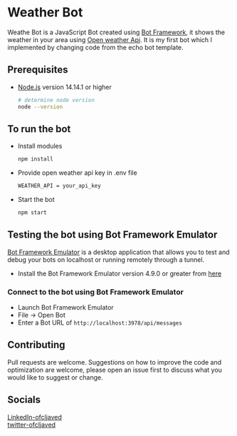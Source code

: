 # Weather Bot

Weathe Bot is a JavaScript Bot created using [Bot Framework](https://dev.botframework.com), it shows the weather in your area using [Open weather Api](https://openweathermap.org).
It is my first bot which I implemented by changing code from the echo bot template.

## Prerequisites

- [Node.js](https://nodejs.org) version 14.14.1 or higher

  ```bash
  # determine node version
  node --version
  ```

## To run the bot

- Install modules

  ```bash
  npm install
  ```

- Provide open weather api key in .env file

  ```bash
  WEATHER_API = your_api_key
  ```

- Start the bot

  ```bash
  npm start
  ```

## Testing the bot using Bot Framework Emulator

[Bot Framework Emulator](https://github.com/microsoft/botframework-emulator) is a desktop application that allows you to test and debug your bots on localhost or running remotely through a tunnel.

- Install the Bot Framework Emulator version 4.9.0 or greater from [here](https://github.com/Microsoft/BotFramework-Emulator/releases)

### Connect to the bot using Bot Framework Emulator

- Launch Bot Framework Emulator
- File -> Open Bot
- Enter a Bot URL of `http://localhost:3978/api/messages`

## Contributing

Pull requests are welcome. Suggestions on how to improve the code and optimization are welcome, please open an issue first
to discuss what you would like to suggest or change.

## Socials

[LinkedIn-ofcljaved](https://linkedin.com/in/ofcljaved) \
[twitter-ofcljaved](https://twitter.com/ofcljaved)
